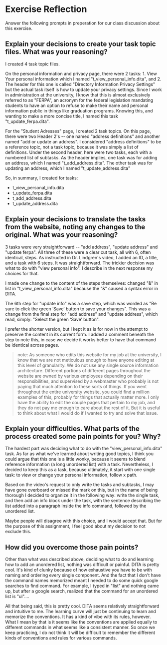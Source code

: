 # Exercise Reflection

Answer the following prompts in preperation for our class discussion about this exercise.

## Explain your decisions to create your task topic files. What was your reasoning?
I created 4 task topic files. 

On the personal information and privacy page, there were 2 tasks: 1. View Your personal information which I named "t_view_personal_info.dita", and 2. The header for this one is called "Directory Information Privacy Settings" but the actual task itself is how to update your privacy settings. Since I work in administration at the university, I know that this is almost exclusively referred to as "FERPA", an acronym for the federal legislation mandating students to have an option to refuse to make their name and personal information public in things like graduation programs. Knowing this, and wanting to make a more concise title, I named this task "t_update_ferpa.dita".

For the "Student Adresses" page, I created 2 task topics. On this page, there were two  Header 2's -- one named "address definitions" and another named "add or update an address". I considered "address definitions" to be a reference topic, not a task topic, because it was simply a list of definitions. Under the second header, here were two tasks, each with a numbered list of subtasks. As the header implies, one task was for adding an address, which I named "t_add_address.dita". The other task was for updating an address, which I named "t_update_address.dita"

So, in summary, I created for tasks:
- t_view_personal_info.dita
- t_update_ferpa.dita
- t_add_address.dita
- t_update_address.dita


## Explain your decisions to translate the tasks from the website, noting any changes to the original. What was your reasoning?
3 tasks were very straightforward -- "add address", "update address" and "update ferpa". All three of these were a clear cut task, all with 6, often identical, steps. As instructed in Dr. Lindgren's video, I added an ID, a title, and a task with 6 steps. It was straightforward. The trickier decision was what to do with "view personal info". I describe in the next response my choices for that.

I made one change to the content of the steps themselves: changed "&" in list in "t_view_personal_info.dita" because the "&" caused a syntax error in DITA.

The 6th step for "update info" was a save step, which was worded as "Be sure to click the green ‘Save’ button to save your changes". This was a change from the final step for "add address" and "update address", which read, simply: "Select the green ‘Save’ button".

I prefer the shorter version, but I kept it as is for now in the attempt to preserve the content in its current form. I added a comment beneath the step to note this, in case we decide it works better to have that command be identical across pages.
>note: As someone who edits this website for my job at the university, I know that we are not meticulous enough to have anyone editing at this level of granularity. We do not use any single source information architecture. Different portions of different pages throughout the website are owned by various employees depending on their responsibilities, and supervised by a webmaster who probably is not paying that much attention to these sorts of things. If you went throughout the entire university website, you could find a million examples of this, probably for things that actually matter more. I only have the ability to edit the couple pages that pertain to my job, and they do not pay me enough to care about the rest of it. But it is useful to think about what I would do if I wanted to try and solve that issue.


## Explain your difficulties. What parts of the process created some pain points for you? Why?
The hardest part was deciding what to do with the "view_personal_info.dita" task. As far as what we've learned about writing good topics, I think you could argue that this one is a little wonky, because it seems to blend reference information (a long unordered list) with a task. Nevertheless, I decided to keep this as a task, because ultimately, it start with one single task: to view or change your personal information, follow x path.

Based on the video's request to only write the tasks and subtasks, I may have gone overboard or missed the mark on this, but in the name of being thorough I decided to organize it in the following way: write the single task, and then add an info block under the task, with the sentence describing the list added into a paragraph inside the info command, followed by the unordered list.

Maybe people will disagree with this choice, and I would accept that. But for the purpose of this assignment, I feel good about my decision to not exclude this. 

## How did you overcome those pain points?
Other than what was described above, deciding what to do and learning how to add an unordered list, nothing was difficult or painful. DITA is pretty cool. It's kind of clunky because of how exhaustive you have to be with naming and ordering every single component. And the fact that I don't have the command names memorized meant I needed to do some quick google searches to find command. For example, I typed in "list" and nothing came up, but after a google search, realized that the command for an unordered list is "ul"....

All that being said, this is pretty cool. DITA seems relatively straightforward and intuitive to me. The learning curve will just be continuing to learn and memorize the conventions. It has a kind of vibe with its rules, however. What I mean by that is it seems like the conventions are applied equally to different commands in what seems like a consistent manner. So once we keep practicing, I do not think it will be difficult to remember the different kinds of conventions and rules for various commands.

